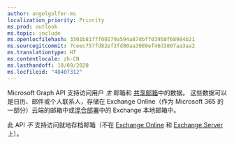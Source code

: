 ```yaml
---
author: angelgolfer-ms
localization_priority: Priority
ms.prod: outlook
ms.topic: include
ms.openlocfilehash: 3301b81f7f00179a594a87dbf703958f68984b21
ms.sourcegitcommit: 7ceec757fd82ef3fd80aa3089ef46d3807aa3aa2
ms.translationtype: HT
ms.contentlocale: zh-CN
ms.lasthandoff: 10/09/2020
ms.locfileid: "48407312"
---
```

<!-- markdownlint-disable MD041-->

Microsoft Graph API 支持访问用户 _主_ 邮箱和 [共享邮箱](https://support.office.com/article/open-and-use-a-shared-mailbox-in-outlook-d94a8e9e-21f1-4240-808b-de9c9c088afd)中的数据。 这些数据可以是日历、邮件或个人联系人，存储在 Exchange Online（作为 Microsoft 365 的一部分）云端的邮箱中或[混合部署](/graph/hybrid-rest-support)中的 Exchange 本地邮箱中。

此 API _不_ 支持访问就地存档邮箱（不在 [Exchange Online](/office365/servicedescriptions/exchange-online-archiving-service-description/archive-features#archive-mailbox) 和 [Exchange Server](/Exchange/policy-and-compliance/in-place-archiving/in-place-archiving?view=exchserver-2019) 上）。